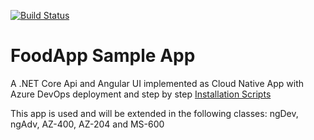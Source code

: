 [![Build Status](https://dev.azure.com/integrationstraining/FoodApp/_apis/build/status/FoodApi%20Full?branchName=master)](https://dev.azure.com/integrationstraining/FoodApp/_build/latest?definitionId=76&branchName=master)

# FoodApp Sample App

A .NET Core Api and Angular UI implemented as Cloud Native App with Azure DevOps deployment and step by step [Installation Scripts](/az-cli/)

This app is used and will be extended in the following classes: ngDev, ngAdv, AZ-400, AZ-204 and MS-600
